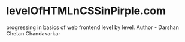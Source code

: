 # levelOfHTMLnCSSinPirple.com
progressing in basics of web frontend level by level.
Author - Darshan Chetan Chandavarkar

